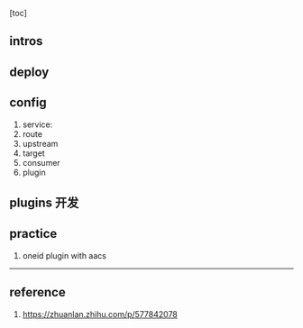 [toc]

## intros

## deploy

## config

1. service:
2. route
3. upstream
4. target
5. consumer
6. plugin

## plugins 开发

## practice

1. oneid plugin with aacs

---

## reference

1. https://zhuanlan.zhihu.com/p/577842078
